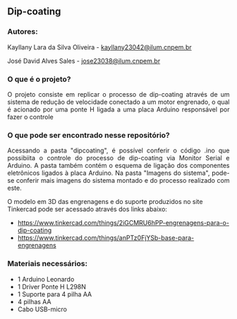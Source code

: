 <h2>Dip-coating</h2>
<h3><b>Autores:</b></h3>
<p>Kayllany Lara da Silva Oliveira - <a href="mailto:kayllany23042@ilum.cnpem.br">kayllany23042@ilum.cnpem.br</a></p>
<p>José David Alves Sales - <a href="mailto:jose23038@ilum.cnpem.br">jose23038@ilum.cnpem.br</a></p>

<p align = 'center'><h3>O que é o projeto?</h3></p>
<p align = 'justify'>O projeto consiste em replicar o processo de dip-coating através de um sistema de redução de velocidade conectado a um motor engrenado, o qual é acionado por uma ponte H ligada a uma placa Arduino responsável por fazer o controle </p>
<h3><b>O que pode ser encontrado nesse repositório?</b></h3>
<p align = 'justify'>Acessando a pasta "dipcoating", é possível conferir o código .ino que possibiita o controle do processo de dip-coating via Monitor Serial e Arduino. A pasta também contém o esquema de ligação dos componentes eletrônicos ligados à placa Arduino. Na pasta "Imagens do sistema", pode-se conferir mais imagens do sistema montado e do processo realizado com este. </p>
O modelo em 3D das engrenagens e do suporte produzidos no site Tinkercad pode ser acessado através dos links abaixo: <br>
<ul>
 <li><a href="https://www.tinkercad.com/things/2iGCMRU6hPP-engrenagens-para-o-dip-coating" target="_blank">https://www.tinkercad.com/things/2iGCMRU6hPP-engrenagens-para-o-dip-coating</a></li>
 <li><a href="https://www.tinkercad.com/things/anPTz0FjYSb-base-para-engrenagens" target="_blank">https://www.tinkercad.com/things/anPTz0FjYSb-base-para-engrenagens</a></li>
</ul>
<h3><b>Materiais necessários:</b></h3>
<ul>
    <li>1 Arduino Leonardo</li>
    <li>1 Driver Ponte H L298N </li>
    <li>1 Suporte para 4 pilha AA</li>
    <li>4 pilhas AA</li>
    <li>Cabo USB-micro</li>
</ul>






